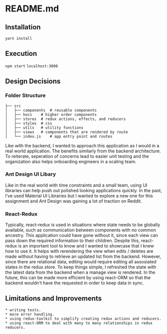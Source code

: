 # README.md
## Installation
`yarn install`

## Execution
`npm start`
`localhost:3000`

## Design Decisions

### Folder Structure

    ├── src                   
    │   ├── components  # reusable components
    │   ├── hocs    # higher order components
    │   ├── stores  # redux actions, effects, and reducers
    │   ├── styles  # css
    │   ├── utils   # utility functions
    │   ├── views   # components that are rendered by route
    │   └── index.js    # app entry point and routes  

Like with the backend, I wanted to approach this application as I would in a real world application. The benefits similarly from the backend architecture. To reiterate, seperation of concerns lead to easier unit testing and the organization also helps onboarding engineers in a scaling team.

### Ant Design UI Libary 

Like in the real world with time constraints and a small team, using UI libraries can help push out polished looking applications quickly. In the past, I’ve used Material UI Libraries but I wanted to explore a new one for this assignment and Ant Design was gaining a lot of traction on Reddit.

### React-Redux

Typically, react-redux is used in situations where state needs to be globally available, such as communication between components with no common ancestry. This application could have gone without it, since each view can pass down the required information to their children. Despite this, react-redux is an important tool to know and I wanted to showcase that I knew how to use it. It helps with rerendering the view when edits / deletes are made without having to retrieve an updated list from the backend. However, since there are relational data, editing would require editing all assosiated states in the redux store. To keep things simple, I refreshed the state with the latest data from the backend when a manage view is rendered. In the future, this can be made more efficient by using react-ORM so that the backend wouldn’t have the requested in order to keep data in sync.

## Limitations and Improvements

	* writing tests.
	* more error handling.
	* using redux-toolkit to simplify creating redux actions and reducers.
	* using react-ORM to deal with many to many relationships in redux reducers.


